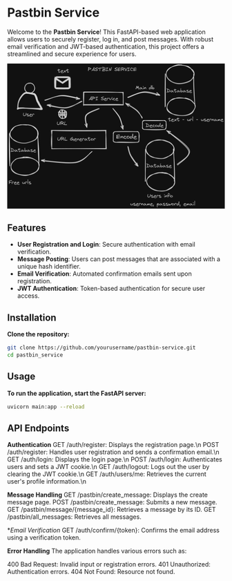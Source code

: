 # Pastbin Service

Welcome to the **Pastbin Service**! This FastAPI-based web application allows users to securely register, log in, and post messages. With robust email verification and JWT-based authentication, this project offers a streamlined and secure experience for users.

![Pastbin Service Architecture](img/pastbin_service.png)

## Features

- **User Registration and Login**: Secure authentication with email verification.
- **Message Posting**: Users can post messages that are associated with a unique hash identifier.
- **Email Verification**: Automated confirmation emails sent upon registration.
- **JWT Authentication**: Token-based authentication for secure user access.

## Installation

**Clone the repository:**

   ```bash
   git clone https://github.com/yourusername/pastbin-service.git
   cd pastbin_service
   ```

## Usage

**To run the application, start the FastAPI server:**
   ```bash
   uvicorn main:app --reload
   ```

## API Endpoints

**Authentication**
GET /auth/register: Displays the registration page.\n
POST /auth/register: Handles user registration and sends a confirmation email.\n
GET /auth/login: Displays the login page.\n
POST /auth/login: Authenticates users and sets a JWT cookie.\n
GET /auth/logout: Logs out the user by clearing the JWT cookie.\n
GET /auth/users/me: Retrieves the current user's profile information.\n

**Message Handling**
GET /pastbin/create_message: Displays the create message page.
POST /pastbin/create_message: Submits a new message.
GET /pastbin/message/{message_id}: Retrieves a message by its ID.
GET /pastbin/all_messages: Retrieves all messages.

**Email Verification*
GET /auth/confirm/{token}: Confirms the email address using a verification token.

**Error Handling**
The application handles various errors such as:

400 Bad Request: Invalid input or registration errors.
401 Unauthorized: Authentication errors.
404 Not Found: Resource not found.
